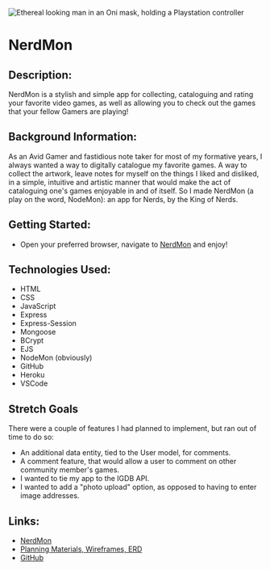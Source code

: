 ![Ethereal looking man in an Oni mask, holding a Playstation controller](https://i.imgur.com/LtQ7gK3.jpeg)
# NerdMon

## Description: 
NerdMon is a stylish and simple app for collecting, cataloguing and rating your favorite video games, as well as allowing you to check out the games that your fellow Gamers are playing! 

## Background Information:
As an Avid Gamer and fastidious note taker for most of my formative years, I always wanted a way to digitally catalogue my favorite games.  A way to collect the artwork, leave notes for myself on the things I liked and disliked, in a simple, intuitive and artistic manner that would make the act of cataloguing one's games enjoyable in and of itself.  So I made NerdMon (a play on the word, NodeMon): an app for Nerds, by the King of Nerds.  

## Getting Started:
- Open your preferred browser, navigate to [NerdMon](https://nerdmon-601cc8f61bef.herokuapp.com/) and enjoy!

## Technologies Used:
- HTML
- CSS
- JavaScript
- Express
- Express-Session
- Mongoose
- BCrypt
- EJS
- NodeMon (obviously)
- GitHub
- Heroku
- VSCode

## Stretch Goals
There were a couple of features I had planned to implement, but ran out of time to do so:
- An additional data entity, tied to the User model, for comments.
- A comment feature, that would allow a user to comment on other community member's games. 
- I wanted to tie my app to the IGDB API.
- I wanted to add a "photo upload" option, as opposed to having to enter image addresses.

## Links:
- [NerdMon](https://nerdmon-601cc8f61bef.herokuapp.com/)
- [Planning Materials, Wireframes, ERD](https://trello.com/b/tUIk6wUi/project-2-men-stack-crud-app-project)
- [GitHub](https://github.com/DCampbell0519/NerdMon/tree/main)




